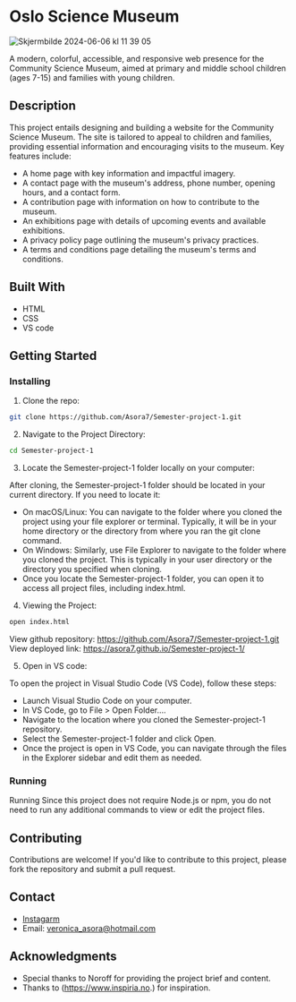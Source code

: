 # Oslo Science Museum


![Skjermbilde 2024-06-06 kl  11 39 05](https://github.com/Asora7/Semester-project-1/assets/142609146/61d4ae30-32e8-4141-859a-12e1428524a5)

A modern, colorful, accessible, and responsive web presence for the Community Science Museum, aimed at primary and middle school children (ages 7-15) and families with young children.


## Description

This project entails designing and building a website for the Community Science Museum. The site is tailored to appeal to children and families, providing essential information and encouraging visits to the museum. Key features include:

- A home page with key information and impactful imagery.
- A contact page with the museum's address, phone number, opening hours, and a contact form.
- A contribution page with information on how to contribute to the museum.
- An exhibitions page with details of upcoming events and available exhibitions.
- A privacy policy page outlining the museum's privacy practices.
- A terms and conditions page detailing the museum's terms and conditions.
  

## Built With

- HTML
- CSS
- VS code


## Getting Started

### Installing

1. Clone the repo:

```bash
git clone https://github.com/Asora7/Semester-project-1.git
```

2. Navigate to the Project Directory:
   
```bash
cd Semester-project-1
```

3. Locate the Semester-project-1 folder locally on your computer:

After cloning, the Semester-project-1 folder should be located in your current directory. If you need to locate it:

- On macOS/Linux: You can navigate to the folder where you cloned the project using your file explorer or terminal. Typically, it will be in your home directory or the directory from where you ran the git clone command.
- On Windows: Similarly, use File Explorer to navigate to the folder where you cloned the project. This is typically in your user directory or the directory you specified when cloning.
- Once you locate the Semester-project-1 folder, you can open it to access all project files, including index.html.



4. Viewing the Project:

```bash
open index.html
```

View github repository: https://github.com/Asora7/Semester-project-1.git
View deployed link:  https://asora7.github.io/Semester-project-1/



5. Open in VS code:

To open the project in Visual Studio Code (VS Code), follow these steps:

- Launch Visual Studio Code on your computer.
- In VS Code, go to File > Open Folder....
- Navigate to the location where you cloned the Semester-project-1 repository.
- Select the Semester-project-1 folder and click Open.
- Once the project is open in VS Code, you can navigate through the files in the Explorer sidebar and edit them as needed.
   

### Running

Running
Since this project does not require Node.js or npm, you do not need to run any additional commands to view or edit the project files.


## Contributing

Contributions are welcome! If you'd like to contribute to this project, please fork the repository and submit a pull request.


## Contact
- [Instagarm](https://www.instagram.com/veronicaasora/)
- Email: veronica_asora@hotmail.com


## Acknowledgments

- Special thanks to Noroff for providing the project brief and content.
- Thanks to (https://www.inspiria.no.) for inspiration.


